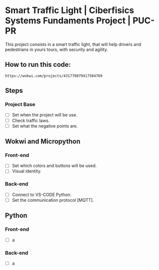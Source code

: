 # Smart Traffic Light | Ciberfisics Systems Fundaments Project | PUC-PR

This project consists in a smart traffic light, that will help drivers and pedestrians in yours tours, with security and agility.

## How to run this code:
```
https://wokwi.com/projects/431778079417504769
```

## Steps

### Project Base

- [ ] Set when the project will be use.
- [ ] Check traffic laws.
- [ ] Set what the negative points are.

## Wokwi and Micropython
### Front-end

- [ ] Set which colors and buttons will be used.
- [ ] Visual identity.

### Back-end

- [ ] Connect to VS-CODE Python.
- [ ] Set the communication protocol [MQTT].

## Python
### Front-end

- [ ] a

### Back-end

- [ ] a
